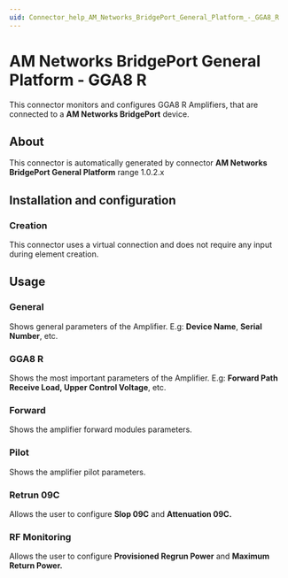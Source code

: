 ```yaml
---
uid: Connector_help_AM_Networks_BridgePort_General_Platform_-_GGA8_R
---
```


# AM Networks BridgePort General Platform - GGA8 R

This connector monitors and configures GGA8 R Amplifiers, that are connected to a **AM Networks BridgePort** device.

## About

This connector is automatically generated by connector **AM Networks BridgePort General Platform** range 1.0.2.x

## Installation and configuration

### Creation

This connector uses a virtual connection and does not require any input during element creation.

## Usage

### General

Shows general parameters of the Amplifier. E.g: **Device Name**, **Serial Number**, etc.

### GGA8 R

Shows the most important parameters of the Amplifier. E.g: **Forward Path Receive Load, Upper Control Voltage**, etc.

### Forward

Shows the amplifier forward modules parameters.

### Pilot

Shows the amplifier pilot parameters.

### Retrun 09C

Allows the user to configure **Slop 09C** and **Attenuation 09C.**

### RF Monitoring

Allows the user to configure **Provisioned Regrun Power** and **Maximum Return Power.**
